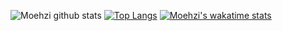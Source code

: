 ![Moehzi github stats](https://github-readme-stats.vercel.app/api?username=moehzi&show_icons=true&theme=radical&count_private=true)
[![Top Langs](https://github-readme-stats.vercel.app/api/top-langs/?username=moehzi&layout=compact&show_icons=true&theme=radical)](https://github.com/moehzi/github-readme-stats)
[![Moehzi's wakatime stats](https://github-readme-stats.vercel.app/api/wakatime?username=moehzi&theme=radical)](https://github.com/moehzi/github-readme-stats)

